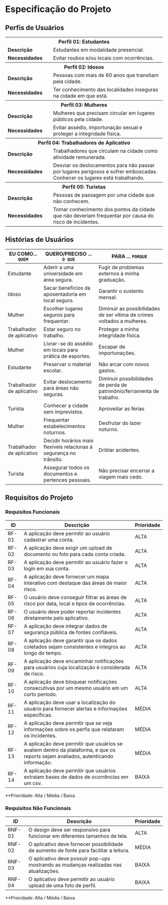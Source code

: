 # Especificação do Projeto

## Perfis de Usuários

<table>
<tbody>
<tr align=center>
<th colspan="2">Perfil 01: Estudantes  </th>
</tr>
<tr>
<td width="150px"><b>Descrição</b></td>
<td width="600px">Estudantes em modalidade presencial.</td>
</tr>
<tr>
<td><b>Necessidades</b></td>
<td>Evitar roubos e/ou locais com ocorrências.</td>
</tr>
  <tr align=center>
<th colspan="2">Perfil 02: Idosos </th>
</tr>
<tr>
<td width="150px"><b>Descrição</b></td>
<td width="600px">Pessoas com mais de 60 anos que transitam pela cidade.</td>
</tr>
<tr>
<td><b>Necessidades</b></td>
<td>Ter conhecimento das localidades inseguras na cidade em que está.</td>
</tr>
  <tr align=center>
<th colspan="2">Perfil 03: Mulheres </th>
</tr>
<tr>
<td width="150px"><b>Descrição</b></td>
<td width="600px">Mulheres que precisam circular em lugares públicos pela cidade.</td>
</tr>
<tr>
<td><b>Necessidades</b></td>
<td>Evitar assédio, importunação sexual e proteger a integridade física.</td>
</tr>
  <tr align=center>
<th colspan="2">Perfil 04: Trabalhadores de Aplicativo </th>
</tr>
<tr>
<td width="150px"><b>Descrição</b></td>
<td width="600px">Trabalhadores que circulam na cidade como atividade remunerada.</td>
</tr>
<tr>
<td><b>Necessidades</b></td>
<td>Desviar os deslocamentos para não passar por lugares perigosos e sofrer emboscadas. Conhecer os lugares está trabalhando.</td>
</tr>
  <tr align=center>
<th colspan="2">Perfil 05: Turistas </th>
</tr>
<tr>
<td width="150px"><b>Descrição</b></td>
<td width="600px">Pessoas de passagem por uma cidade que não conhecem.</td>
</tr>
<tr>
<td><b>Necessidades</b></td>
<td>Tomar conhecimento dos pontos da cidade que não deveriam frequentar por causa do risco de incidentes.</td>
</tr>
</tbody>
</table>


## Histórias de Usuários

|EU COMO... `QUEM`   | QUERO/PRECISO ... `O QUE` |PARA ... `PORQUE`                 |
|--------------------|---------------------------|----------------------------------|
|Estudante           |Aderir a uma universidade em área segura. |Fugir de problemas externos à minha graduação.|
|Idoso               |Sacar beneficios da aposentadoria em local seguro. |Garantir o sustento mensal.|
|Mulher              |Escolher lugares seguros para frequentar. |Diminuir as possibilidades de ser vítima de crimes voltados a mulheres.|
|Trabalhador de aplicativo           |Estar seguro no trabalho. |Proteger a minha integridade física.|
|Mulher              |Livrar-se do assédio em locais para prática de esportes. | Escapar de importunações.|
|Estudante           |Preservar o material escolar. | Não arcar com novos gastos.|
|Trabalhador de aplicativo          |Evitar deslocamento para áreas não seguras. |Diminuir possibilidades de perda de patrimônio/ferramenta de trabalho. |
|Turista             |Conhecer a cidade sem imprevistos. | Aproveitar as férias |
|Mulher              |Frequentar estabelecimentos noturnos. |Desfrutar do lazer noturno. |
|Trabalhador de aplicativo          | Decidir horários mais flexíveis relacionas à segurança no trânsito. |Driblar acidentes. |
|Turista             | Assegurar todos os documentos e pertences pessoais. | Não precisar encerrar a viagem mais cedo. |

## Requisitos do Projeto

### Requisitos Funcionais

|ID          | Descrição                       | Prioridade |
|------------|---------------------------------|------------|
| RF-01 | A aplicação deve permitir ao usuário cadastrar uma conta. | ALTA | 
| RF-02 | A aplicação deve exigir um upload de documento ou foto para cada conta criada. | ALTA |
| RF-03 | A aplicação deve permitir ao usuário fazer o login em sua conta. | ALTA | 
| RF-04 | A aplicação deve fornecer um mapa interativo com destaque das áreas de maior risco.| ALTA |
| RF-05 | O usuário deve conseguir filtrar as áreas de risco por data, local e tipos de ocorrências. | ALTA | 
| RF-06 | O usuário deve poder reportar incidentes diretamente pelo aplicativo. | ALTA |
| RF-07 | A aplicação deve integrar dados de segurança pública de fontes confiáveis. | ALTA |
| RF-08 | A aplicação deve garantir que os dados coletados sejam consistentes e íntegros ao longo do tempo. | ALTA |
| RF-09 | A aplicação deve encaminhar notificações para usuários cuja localização é considerada de risco. | ALTA |
| RF-10 | A aplicação deve bloquear notificações consecutivas por um mesmo usuário em um curto período. |ALTA|
| RF-11 | A aplicação deve usar a localização do usuário para fornecer alertas e informações específicas. | MÉDIA |
| RF-12 | A aplicação deve permitir que se veja informações sobre os perfis que relataram os incidentes. | MÉDIA | 
| RF-13 | A aplicação deve permitir que usuários se avaliem dentro da plataforma, e que os reports sejam avaliados, autenticando informação. | MÉDIA | 
| RF-14 | A aplicação deve permitir que usuários extraiam bases de dados de ocorrências em um csv. | BAIXA |

**Prioridade: Alta / Média / Baixa. 

### Requisitos Não Funcionais

|ID      | Descrição               |Prioridade |
|--------|-------------------------|-----------|
| RNF-01 | O design deve ser responsivo para funcionar em diferentes tamanhos de tela. | ALTA | 
| RNF-02 | O aplicativo deve fornecer possibilidade de aumento de fonte para facilitar a leitura. | MÉDIA | 
| RNF-03 | O aplicativo deve possuir pop-ups mostrando as mudanças realizadas nas atualizações. | BAIXA |
| RNF-04 | O aplicativo deve permitir ao usuário upload de uma foto de perfil. | BAIXA | 

**Prioridade: Alta / Média / Baixa. 

